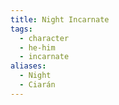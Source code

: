 ```yaml
---
title: Night Incarnate
tags:
  - character
  - he-him
  - incarnate
aliases:
  - Night
  - Ciarán
---
```

